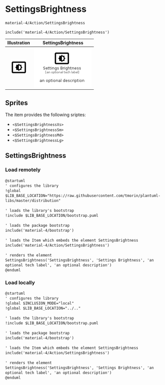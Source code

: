 # SettingsBrightness


```text
material-4/Action/SettingsBrightness
```

```text
include('material-4/Action/SettingsBrightness')
```



| Illustration | SettingsBrightness |
| :---: | :---: |
| ![illustration for Illustration](../../material-4/Action/SettingsBrightness.png) | ![illustration for SettingsBrightness](../../material-4/Action/SettingsBrightness.Local.png) |



## Sprites
The item provides the following sriptes:

- `<$SettingsBrightnessXs>`
- `<$SettingsBrightnessSm>`
- `<$SettingsBrightnessMd>`
- `<$SettingsBrightnessLg>`





## SettingsBrightness

### Load remotely
```plantuml
@startuml
' configures the library
!global $LIB_BASE_LOCATION="https://raw.githubusercontent.com/tmorin/plantuml-libs/master/distribution"

' loads the library's bootstrap
!include $LIB_BASE_LOCATION/bootstrap.puml

' loads the package bootstrap
include('material-4/bootstrap')

' loads the Item which embeds the element SettingsBrightness
include('material-4/Action/SettingsBrightness')

' renders the element
SettingsBrightness('SettingsBrightness', 'Settings Brightness', 'an optional tech label', 'an optional description')
@enduml
```

### Load locally
```plantuml
@startuml
' configures the library
!global $INCLUSION_MODE="local"
!global $LIB_BASE_LOCATION="../.."

' loads the library's bootstrap
!include $LIB_BASE_LOCATION/bootstrap.puml

' loads the package bootstrap
include('material-4/bootstrap')

' loads the Item which embeds the element SettingsBrightness
include('material-4/Action/SettingsBrightness')

' renders the element
SettingsBrightness('SettingsBrightness', 'Settings Brightness', 'an optional tech label', 'an optional description')
@enduml
```

